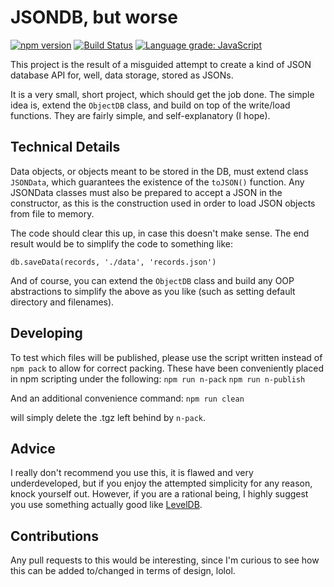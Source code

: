 # JSONDB, but worse
[![npm version](https://badge.fury.io/js/jsondb-but-worse.svg)](https://badge.fury.io/js/jsondb-but-worse)
[![Build Status](https://travis-ci.org/Luiserebii/JSONDB-but-worse.svg?branch=master)](https://travis-ci.org/Luiserebii/JSONDB-but-worse)
[![Language grade: JavaScript](https://img.shields.io/lgtm/grade/javascript/g/Luiserebii/JSONDB-but-worse.svg?logo=lgtm&logoWidth=18)](https://lgtm.com/projects/g/Luiserebii/JSONDB-but-worse/context:javascript)

This project is the result of a misguided attempt to create a kind of JSON database API for, well, data storage, stored as JSONs.
<br/>

It is a very small, short project, which should get the job done. The simple idea is, extend the `ObjectDB` class, and build on top of the write/load functions. They are fairly simple, and self-explanatory (I hope). 

## Technical Details
Data objects, or objects meant to be stored in the DB, must extend class `JSONData`, which guarantees the existence of the `toJSON()` function. Any JSONData classes must also be prepared to accept a JSON in the constructor, as this is the construction used in order to load JSON objects from file to memory.
<br/>

The code should clear this up, in case this doesn't make sense. The end result would be to simplify the code to something like:
```
db.saveData(records, './data', 'records.json')
```
And of course, you can extend the `ObjectDB` class and build any OOP abstractions to simplify the above as you like (such as setting default directory and filenames).

## Developing
To test which files will be published, please use the script written instead of `npm pack` to allow for correct packing. These have been conveniently placed in npm scripting under the following:
`npm run n-pack`
`npm run n-publish`

And an additional convenience command:
`npm run clean`

will simply delete the .tgz left behind by `n-pack`.

## Advice
I really don't recommend you use this, it is flawed and very underdeveloped, but if you enjoy the attempted simplicity for any reason, knock yourself out. However, if you are a rational being, I highly suggest you use something actually good like [LevelDB](https://github.com/Level/level).

## Contributions
Any pull requests to this would be interesting, since I'm curious to see how this can be added to/changed in terms of design, lolol.
